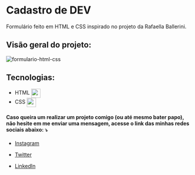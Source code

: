 # Cadastro de DEV

Formulário feito em HTML e CSS inspirado no projeto da Rafaella Ballerini. 

## Visão geral do projeto:
![formulario-html-css](https://user-images.githubusercontent.com/70456452/161429095-bc29da18-9960-43ca-8b37-50987916be30.jpg)

## Tecnologias:

- HTML <img align="center" height="25" src="https://cdn-icons-png.flaticon.com/512/732/732212.png">
- CSS <img align="center" height="25" src="https://cdn4.iconfinder.com/data/icons/iconsimple-programming/512/css-512.png">

#### Caso queira um  realizar um projeto comigo (ou até mesmo bater papo), não hesite em me enviar uma mensagem, acesse o link das minhas redes sociais abaixo: ⤵️

- [Instagram](instagram.com/celycodes)

- [Twitter](twitter.com/ceIenny)

- [LinkedIn](https://www.linkedin.com/in/celenny)
